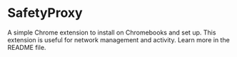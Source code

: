 # SafetyProxy
A simple Chrome extension to install on Chromebooks and set up. This extension is useful for network management and activity. Learn more in the README file.
